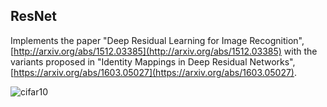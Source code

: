 
## ResNet

Implements the paper "Deep Residual Learning for Image Recognition", [http://arxiv.org/abs/1512.03385](http://arxiv.org/abs/1512.03385)
with the variants proposed in "Identity Mappings in Deep Residual Networks", [https://arxiv.org/abs/1603.05027](https://arxiv.org/abs/1603.05027).

![cifar10](https://github.com/ppwwyyxx/tensorpack/raw/master/examples/ResNet/cifar10-resnet.png)
